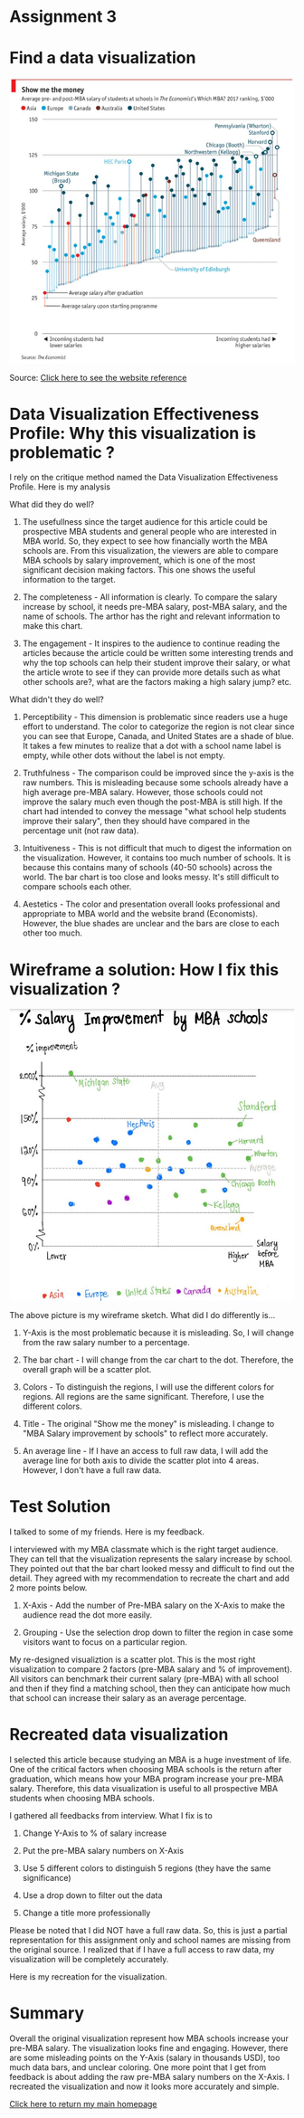 # Assignment 3
# Find a data visualization
<img src="MBAsalary.JPG">

Source: [Click here to see the website reference](https://www.economist.com/graphic-detail/2017/10/27/full-time-mba-courses)


# Data Visualization Effectiveness Profile: Why this visualization is problematic ?
I rely on the critique method named the Data Visualization Effectiveness Profile. Here is my analysis

What did they do well?
1) The usefullness since the target audience for this article could be prospective MBA students and general people who are interested in MBA world. So, they expect to see how financially worth the MBA schools are. From this visualization, the viewers are able to compare MBA schools by salary improvement, which is one of the most significant decision making factors. This one shows the useful information to the target.

2) The completeness - All information is clearly. To compare the salary increase by school, it needs pre-MBA salary, post-MBA salary, and the name of schools. The arthor has the right and relevant information to make this chart.

3) The engagement - It inspires to the audience to continue reading the articles because the article could be written some interesting trends and why the top schools can help their student improve their salary, or what the article wrote to see if they can provide more details such as what other schools are?, what are the factors making a high salary jump? etc.

What didn't they do well?
1) Perceptibility - This dimension is problematic since readers use a huge effort to understand. The color to categorize the region is not clear since you can see that Europe, Canada, and United States are a shade of blue. It takes a few minutes to realize that a dot with a school name label is empty, while other dots without the label is not empty.

2) Truthfulness - The comparison could be improved since the y-axis is the raw numbers. This is misleading because some schools already have a high average pre-MBA salary. However, those schools could not improve the salary much even though the post-MBA is still high. If the chart had intended to convey the message "what school help students improve their salary", then they should have compared in the percentage unit (not raw data). 

3) Intuitiveness - This is not difficult that much to digest the information on the visualization. However, it contains too much number of schools. It is because this contains many of schools (40-50 schools) across the world. The bar chart is too close and looks messy. It's still difficult to compare schools each other. 

4) Aestetics - The color and presentation overall looks professional and appropriate to MBA world and the website brand (Economists). However, the blue shades are unclear and the bars are close to each other too much.


# Wireframe a solution: How I fix this visualization ?
<img src="Mysketch.JPG">


The above picture is my wireframe sketch. What did I do differently is...

1) Y-Axis is the most problematic because it is misleading. So, I will change from the raw salary number to a percentage.

2) The bar chart - I will change from the car chart to the dot. Therefore, the overall graph will be a scatter plot.

3) Colors - To distinguish the regions, I will use the different colors for regions. All regions are the same significant. Therefore, I use the different colors.

4) Title - The original "Show me the money" is misleading. I change to "MBA Salary improvement by schools" to reflect more accurately.

5) An average line - If I have an access to full raw data, I will add the average line for both axis to divide the scatter plot into 4 areas. However, I don't have a full raw data.

# Test Solution
I talked to some of my friends. Here is my feedback. 

I interviewed with my MBA classmate which is the right target audience. They can tell that the visualization represents the salary increase by school. They pointed out that the bar chart looked messy and difficult to find out the detail. They agreed with my recommendation to recreate the chart and add 2 more points below.

1) X-Axis - Add the number of Pre-MBA salary on the X-Axis to make the audience read the dot more easily.

2) Grouping - Use the selection drop down to filter the region in case some visitors want to focus on a particular region.

My re-designed visualiztion is a scatter plot. This is the most right visualization to compare 2 factors (pre-MBA salary and % of improvement). All visitors can benchmark their current salary (pre-MBA) with all school and then if they find a matching school, then they can anticipate how much that school can increase their salary as an average percentage. 

# Recreated data visualization

I selected this article because studying an MBA is a huge investment of life. One of the critical factors when choosing MBA schools is the return after graduation, which means how your MBA program increase your pre-MBA salary. Therefore, this data visualization is useful to all prospective MBA students when choosing MBA schools. 

I gathered all feedbacks from interview. What I fix is to 

1) Change Y-Axis to % of salary increase

2) Put the pre-MBA salary numbers on X-Axis

3) Use 5 different colors to distinguish 5 regions (they have the same significance)

4) Use a drop down to filter out the data

5) Change a title more professionally

Please be noted that I did NOT have a full raw data. So, this is just a partial representation for this assignment only and school names are missing from the original source. I realized that if I have a full access to raw data, my visualization will be completely accurately.


Here is my recreation for the visualization.

<div class="flourish-embed flourish-scatter" data-src="visualisation/5353558"><script src="https://public.flourish.studio/resources/embed.js"></script></div>



# Summary
Overall the original visualization represent how MBA schools increase your pre-MBA salary. The visualization looks fine and engaging. However, there are some misleading points on the Y-Axis (salary in thousands USD), too much data bars, and unclear coloring. One more point that I get from feedback is about adding the raw pre-MBA salary numbers on the X-Axis. I recreated the visualization and now it looks more accurately and simple.

[Click here to return my main homepage](https://tsongpra.github.io/portfolio/)
